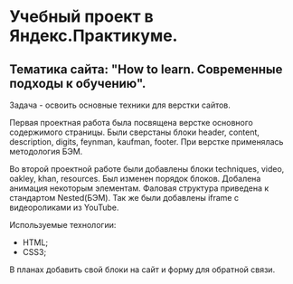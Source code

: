 # Учебный проект в Яндекс.Практикуме.

## Тематика сайта: "How to learn. Современные подходы к обучению".

Задача - освоить основные техники для верстки сайтов. 

Первая проектная работа была посвящена верстке основного содержимого страницы. Были сверстаны блоки header, content, description, digits, feynman, kaufman, footer. При верстке применялась методология БЭМ.

Во второй проектной работе были добавлены блоки techniques, video, oakley, khan, resources. Был изменен порядок блоков. Добалена анимация некоторым элементам. Фаловая структура приведена к стандартом Nested(БЭМ). Так же были добавлены iframe с видеороликами из YouTube.

Используемые технологии:

- HTML;
- CSS3;

В планах добавить свой блоки на сайт и форму для обратной связи.
